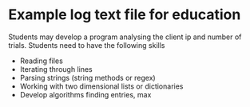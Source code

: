 # Example log text file for education
Students may develop a program analysing the client ip and number of trials.
Students need to have the following skills
- Reading files
- Iterating through lines
- Parsing strings (string methods or regex)
- Working with two dimensional lists or dictionaries
- Develop algorithms finding entries, max
